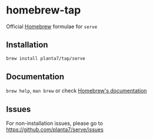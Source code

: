 # homebrew-tap
Official [Homebrew](https://brew.sh/) formulae for `serve`

## Installation

```sh
brew install planta7/tap/serve
```

## Documentation

`brew help`, `man brew` or check [Homebrew's documentation](https://docs.brew.sh/)

## Issues

For non-installation issues, please go to https://github.com/planta7/serve/issues
